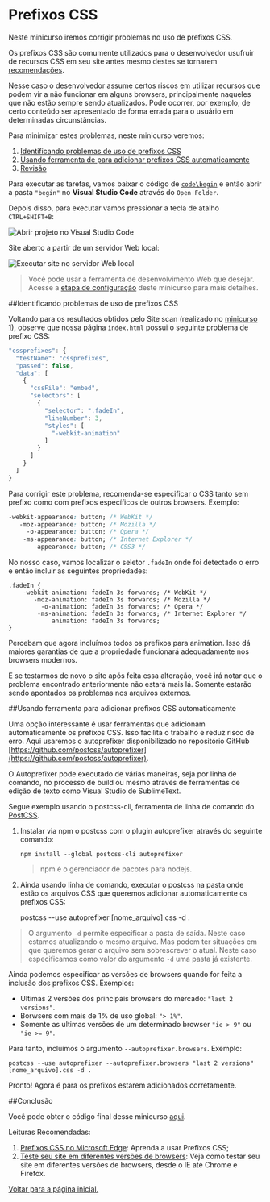 Prefixos CSS
========================================
Neste minicurso iremos corrigir problemas no uso de prefixos CSS. 

Os prefixos CSS são comumente utilizados para o desenvolvedor usufruir de recursos CSS em seu site antes mesmo destes se tornarem [recomendações](http://www.w3.org/Consortium/Process/Process-19991111/tr.html#RecsCR). 

Nesse caso o desenvolvedor assume certos riscos em utilizar recursos que podem vir a não funcionar em alguns browsers, principalmente naqueles que não estão sempre sendo atualizados. Pode ocorrer, por exemplo, de certo conteúdo ser apresentado de forma errada para o usuário em determinadas circunstâncias.

Para minimizar estes problemas, neste minicurso veremos:

1. [Identificando problemas de uso de prefixos CSS](#Task1)
1. [Usando ferramenta de para adicionar prefixos CSS automaticamente](#Task2)
1. [Revisão](#Review)

Para executar as tarefas, vamos baixar o código de [`code\begin`](./code/begin) e então abrir a pasta `"begin"` no **Visual Studio Code** através do `Open Folder`.

Depois disso, para executar vamos pressionar a tecla de atalho `CTRL+SHIFT+B`:

![Abrir projeto no Visual Studio Code](./images/run_visualstudiocode_project.png)

Site aberto a partir de um servidor Web local:

![Executar site no servidor Web local](./images/site_local_webserver.png)

> Você pode usar a ferramenta de desenvolvimento Web que desejar. Acesse a [etapa de configuração](../_setup) deste minicurso para mais detalhes.

<p name="Task1" />
##Identificando problemas de uso de prefixos CSS

Voltando para os resultados obtidos pelo Site scan (realizado no [minicurso 1](../rendermode/)), observe que nossa página `index.html` possui o seguinte problema de prefixo CSS:

````Javascript
"cssprefixes": {
  "testName": "cssprefixes",
  "passed": false,
  "data": [
	{
	  "cssFile": "embed",
      "selectors": [
        {
          "selector": ".fadeIn",
          "lineNumber": 3,
          "styles": [
            "-webkit-animation"
          ]
        }
      ]
    }
  ]
}
````

Para corrigir este problema, recomenda-se especificar o CSS tanto sem prefixo como com prefixos específicos de outros browsers. Exemplo:

````CSS
-webkit-appearance: button; /* WebKit */
   -moz-appearance: button; /* Mozilla */
     -o-appearance: button; /* Opera */
    -ms-appearance: button; /* Internet Explorer */
        appearance: button; /* CSS3 */
````

No nosso caso, vamos localizar o seletor `.fadeIn` onde foi detectado o erro e então incluir as seguintes propriedades:

	.fadeIn {
        -webkit-animation: fadeIn 3s forwards; /* WebKit */
           -moz-animation: fadeIn 3s forwards; /* Mozilla */
             -o-animation: fadeIn 3s forwards; /* Opera */
            -ms-animation: fadeIn 3s forwards; /* Internet Explorer */
                animation: fadeIn 3s forwards;
    }

Percebam que agora incluímos todos os prefixos para animation. Isso dá maiores garantias de que a propriedade funcionará adequadamente nos browsers modernos.

E se testarmos de novo o site após feita essa alteração, você irá notar que o problema encontrado anteriormente não estará mais lá. Somente estarão sendo apontados os problemas nos arquivos externos.
  
<p name="Task2" />
##Usando ferramenta para adicionar prefixos CSS automaticamente

Uma opção interessante é usar ferramentas que adicionam automaticamente os prefixos CSS. Isso facilita o trabalho e reduz risco de erro. Aqui usaremos o autoprefixer disponibilizado no repositório GitHub [https://github.com/postcss/autoprefixer](https://github.com/postcss/autoprefixer).

O Autoprefixer pode executado de várias maneiras, seja por linha de comando, no processo de build ou mesmo através de ferramentas de edição de texto como Visual Studio de SublimeText.

Segue exemplo usando o postcss-cli, ferramenta de linha de comando do [PostCSS](https://github.com/postcss/postcss).
 
1. Instalar via npm o postcss com o plugin autoprefixer através do seguinte comando:

	`npm install --global postcss-cli autoprefixer`

	> npm é o gerenciador de pacotes para nodejs.

2. Ainda usando linha de comando, executar o postcss na pasta onde estão os arquivos CSS que queremos adicionar automaticamente os prefixos CSS:

	postcss --use autoprefixer [nome_arquivo].css -d .

> O argumento `-d` permite especificar a pasta de saída. Neste caso estamos atualizando o mesmo arquivo. Mas podem ter situações em que queremos gerar o arquivo sem sobrescrever o atual. Neste caso especificamos como valor do argumento `-d` uma pasta já existente. 
	
Ainda podemos especificar as versões de browsers quando for feita a inclusão dos prefixos CSS. Exemplos:

- Ultimas 2 versões dos principais browsers do mercado: `"last 2 versions"`.
- Borwsers com mais de 1% de uso global: `"> 1%"`.
- Somente as ultimas versões de um determinado browser `"ie > 9"` ou `"ie >= 9"`.

Para tanto, incluímos o argumento `--autoprefixer.browsers`. Exemplo:

`postcss --use autoprefixer --autoprefixer.browsers "last 2 versions" [nome_arquivo].css -d .`

Pronto! Agora é para os prefixos estarem adicionados corretamente.

<p name="Review"/>
##Conclusão

Você pode obter o código final desse minicurso [aqui](./code/end).

Leituras Recomendadas:

1. [Prefixos CSS no Microsoft Edge](http://talkitbr.com/2015/08/19/prefixos-css-no-microsoft-edge/): Aprenda a usar Prefixos CSS;
2. [Teste seu site em diferentes versões de browsers](http://talkitbr.com/2015/09/01/teste-seu-site-em-diferentes-versoes-de-browsers/): Veja como testar seu site em diferentes versões de browsers, desde o IE até Chrome e Firefox. 

[Voltar para a página inicial.](http://talkitbr.github.io/interoperable-web-development)